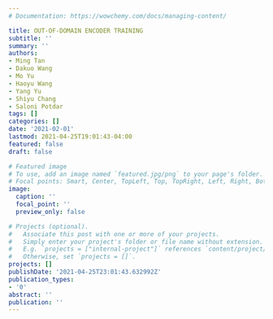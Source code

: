 ```yaml
---
# Documentation: https://wowchemy.com/docs/managing-content/

title: OUT-OF-DOMAIN ENCODER TRAINING
subtitle: ''
summary: ''
authors:
- Ming Tan
- Dakuo Wang
- Mo Yu
- Haoyu Wang
- Yang Yu
- Shiyu Chang
- Saloni Potdar
tags: []
categories: []
date: '2021-02-01'
lastmod: 2021-04-25T19:01:43-04:00
featured: false
draft: false

# Featured image
# To use, add an image named `featured.jpg/png` to your page's folder.
# Focal points: Smart, Center, TopLeft, Top, TopRight, Left, Right, BottomLeft, Bottom, BottomRight.
image:
  caption: ''
  focal_point: ''
  preview_only: false

# Projects (optional).
#   Associate this post with one or more of your projects.
#   Simply enter your project's folder or file name without extension.
#   E.g. `projects = ["internal-project"]` references `content/project/deep-learning/index.md`.
#   Otherwise, set `projects = []`.
projects: []
publishDate: '2021-04-25T23:01:43.632992Z'
publication_types:
- '0'
abstract: ''
publication: ''
---
```

